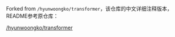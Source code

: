 Forked from ```/hyunwoongko/transformer```，该仓库的中文详细注释版本，README参考原仓库：

[/hyunwoongko/transformer](https://github.com/hyunwoongko/transformer)

